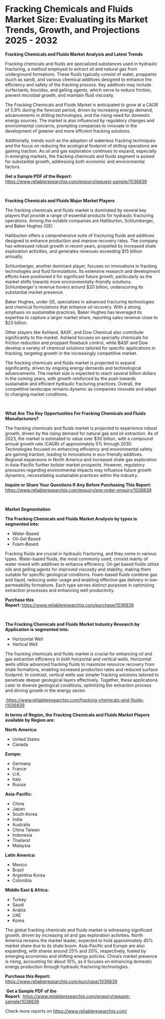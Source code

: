 <p><h1>Fracking Chemicals and Fluids Market Size: Evaluating its Market Trends, Growth, and Projections 2025 - 2032</h1></p><p><strong>Fracking Chemicals and Fluids Market Analysis and Latest Trends</strong></p>
<p><p>Fracking chemicals and fluids are specialized substances used in hydraulic fracturing, a method employed to extract oil and natural gas from underground formations. These fluids typically consist of water, proppants (such as sand), and various chemical additives designed to enhance the efficiency and safety of the fracking process. Key additives may include surfactants, biocides, and gelling agents, which serve to reduce friction, prevent microbial growth, and maintain fluid viscosity.</p><p>The Fracking Chemicals and Fluids Market is anticipated to grow at a CAGR of 5.9% during the forecast period, driven by increasing energy demand, advancements in drilling technologies, and the rising need for domestic energy sources. The market is also influenced by regulatory changes and environmental concerns, prompting companies to innovate in the development of greener and more efficient fracking solutions.</p><p>Additionally, trends such as the adoption of waterless fracking techniques and the focus on reducing the ecological footprint of drilling operations are gaining traction. As oil and gas exploration continues to expand, especially in emerging markets, the fracking chemicals and fluids segment is poised for substantial growth, addressing both economic and environmental factors.</p></p>
<p><strong>Get a Sample PDF of the Report:&nbsp;</strong> <a href="https://www.reliableresearchiq.com/enquiry/request-sample/1036839?utm_campaign=2094&utm_medium=2&utm_source=Github&utm_content=ia&utm_term=30012025&utm_id=fracking-chemicals-and-fluids">https://www.reliableresearchiq.com/enquiry/request-sample/1036839</a></p>
<p>&nbsp;</p>
<p><strong>Fracking Chemicals and Fluids Major Market Players</strong></p>
<p><p>The fracking chemicals and fluids market is dominated by several key players that provide a range of essential products for hydraulic fracturing operations. Among the notable companies are Halliburton, Schlumberger, and Baker Hughes (GE). </p><p>Halliburton offers a comprehensive suite of fracturing fluids and additives designed to enhance production and improve recovery rates. The company has witnessed robust growth in recent years, propelled by increased shale exploration activities, and generates revenues exceeding $15 billion annually.</p><p>Schlumberger, another dominant player, focuses on innovations in fracking technologies and fluid formulations. Its extensive research and development efforts have positioned it for significant future growth, particularly as the market shifts towards more environmentally-friendly solutions. Schlumberger's revenue hovers around $20 billion, underscoring its substantial market presence.</p><p>Baker Hughes, under GE, specializes in advanced fracturing technologies and chemical formulations that enhance oil recovery. With a strong emphasis on sustainable practices, Baker Hughes has leveraged its expertise to capture a larger market share, reporting sales revenue close to $23 billion.</p><p>Other players like Ashland, BASF, and Dow Chemical also contribute significantly to the market. Ashland focuses on specialty chemicals for friction reduction and proppant flowback control, while BASF and Dow develop a variety of chemical solutions tailored for specific applications in fracking, targeting growth in the increasingly competitive market.</p><p>The fracking chemicals and fluids market is projected to expand significantly, driven by ongoing energy demands and technological advancements. The market size is expected to reach several billion dollars in the coming years, with growth reinforced by the push towards sustainable and efficient hydraulic fracturing practices. Overall, the competitive landscape remains dynamic as companies innovate and adapt to changing market conditions.</p></p>
<p>&nbsp;</p>
<p><strong>What Are The Key Opportunities For Fracking Chemicals and Fluids Manufacturers?</strong></p>
<p><p>The fracking chemicals and fluids market is projected to experience robust growth, driven by the rising demand for natural gas and oil extraction. As of 2023, the market is estimated to value over $30 billion, with a compound annual growth rate (CAGR) of approximately 5% through 2030. Technologies focused on enhancing efficiency and environmental safety are gaining traction, leading to innovations in eco-friendly additives. Regional expansions in North America and increased shale gas exploration in Asia-Pacific further bolster market prospects. However, regulatory pressures regarding environmental impacts may influence future growth dynamics, necessitating sustainable practices within the industry.</p></p>
<p><strong>Inquire or Share Your Questions If Any Before Purchasing This Report:</strong> <a href="https://www.reliableresearchiq.com/enquiry/pre-order-enquiry/1036839?utm_campaign=2094&utm_medium=2&utm_source=Github&utm_content=ia&utm_term=30012025&utm_id=fracking-chemicals-and-fluids">https://www.reliableresearchiq.com/enquiry/pre-order-enquiry/1036839</a></p>
<p>&nbsp;</p>
<p><strong>Market Segmentation</strong></p>
<p><strong>The Fracking Chemicals and Fluids Market Analysis by types is segmented into:</strong></p>
<p><ul><li>Water-Based</li><li>Oil-Gel Based</li><li>Foam-Based</li></ul></p>
<p><p>Fracking fluids are crucial in hydraulic fracturing, and they come in various types. Water-based fluids, the most commonly used, consist mainly of water mixed with additives to enhance efficiency. Oil-gel based fluids utilize oils and gelling agents for improved viscosity and stability, making them suitable for specific geological conditions. Foam-based fluids combine gas and liquid, reducing water usage and enabling effective gas delivery in low-permeability formations. Each type serves distinct purposes in optimizing extraction processes and enhancing well productivity.</p></p>
<p><strong>Purchase this Report:&nbsp;</strong><a href="https://www.reliableresearchiq.com/purchase/1036839?utm_campaign=2094&utm_medium=2&utm_source=Github&utm_content=ia&utm_term=30012025&utm_id=fracking-chemicals-and-fluids">https://www.reliableresearchiq.com/purchase/1036839</a></p>
<p>&nbsp;</p>
<p><strong>The Fracking Chemicals and Fluids Market Industry Research by Application is segmented into:</strong></p>
<p><ul><li>Horizontal Well</li><li>Vertical Well</li></ul></p>
<p><p>The fracking chemicals and fluids market is crucial for enhancing oil and gas extraction efficiency in both horizontal and vertical wells. Horizontal wells utilize advanced fracking fluids to maximize resource recovery from shale formations, enabling increased production rates and reduced surface footprint. In contrast, vertical wells use simpler fracking solutions tailored to penetrate deeper geological layers effectively. Together, these applications cater to diverse geological conditions, optimizing the extraction process and driving growth in the energy sector.</p></p>
<p><a href="https://www.reliableresearchiq.com/fracking-chemicals-and-fluids-r1036839?utm_campaign=2094&utm_medium=2&utm_source=Github&utm_content=ia&utm_term=30012025&utm_id=fracking-chemicals-and-fluids">&nbsp;https://www.reliableresearchiq.com/fracking-chemicals-and-fluids-r1036839</a></p>
<p><strong>In terms of Region, the Fracking Chemicals and Fluids Market Players available by Region are:</strong></p>
<p>
    <p> <strong> North America: </strong>
        <ul>
            <li>United States</li>
            <li>Canada</li>
        </ul>
        </p> 
    <p> <strong> Europe: </strong>
        <ul>
            <li>Germany</li>
            <li>France</li>
            <li>U.K.</li>
            <li>Italy</li>
            <li>Russia</li>
        </ul>
        </p> 
    <p> <strong> Asia-Pacific: </strong>
        <ul>
            <li>China</li>
            <li>Japan</li>
            <li>South Korea</li>
            <li>India</li>
            <li>Australia</li>
            <li>China Taiwan</li>
            <li>Indonesia</li>
            <li>Thailand</li>
            <li>Malaysia</li>
        </ul>
        </p> 
    <p> <strong> Latin America: </strong>
        <ul>
            <li>Mexico</li>
            <li>Brazil</li>
            <li>Argentina Korea</li>
            <li>Colombia</li>
        </ul>
        </p> 
    <p> <strong> Middle East & Africa: </strong>
        <ul>
            <li>Turkey</li>
            <li>Saudi</li>
            <li>Arabia</li>
            <li>UAE</li>
            <li>Korea</li>
        </ul>
    </p>
    </p>
<p><p>The global fracking chemicals and fluids market is witnessing significant growth, driven by increasing oil and gas exploration activities. North America remains the market leader, expected to hold approximately 45% market share due to its shale boom. Asia-Pacific and Europe are also expanding, with shares around 25% and 20%, respectively, fueled by emerging economies and shifting energy policies. China’s market presence is rising, accounting for about 10%, as it focuses on enhancing domestic energy production through hydraulic fracturing technologies.</p></p>
<p><strong>Purchase this Report: </strong><a href="https://www.reliableresearchiq.com/purchase/1036839?utm_campaign=2094&utm_medium=2&utm_source=Github&utm_content=ia&utm_term=30012025&utm_id=fracking-chemicals-and-fluids">https://www.reliableresearchiq.com/purchase/1036839</a></p>
<p>&nbsp;<strong>Get a Sample PDF of the Report:&nbsp;&nbsp;</strong><a href="https://www.reliableresearchiq.com/enquiry/request-sample/1036839?utm_campaign=2094&utm_medium=2&utm_source=Github&utm_content=ia&utm_term=30012025&utm_id=fracking-chemicals-and-fluids">https://www.reliableresearchiq.com/enquiry/request-sample/1036839</a></p>
<p><strong></strong></p>
<p>Check more reports on <a href="https://www.reliableresearchiq.com/?utm_campaign=2094&utm_medium=2&utm_source=Github&utm_content=ia&utm_term=30012025&utm_id=fracking-chemicals-and-fluids">https://www.reliableresearchiq.com/</a></p>